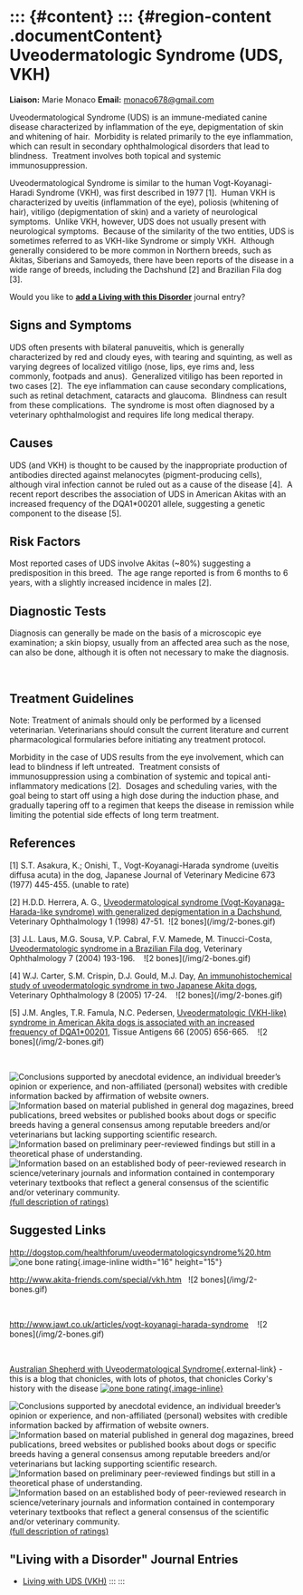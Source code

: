 ::: {#content}
::: {#region-content .documentContent}
Uveodermatologic Syndrome (UDS, VKH)
====================================

**Liaison:** Marie Monaco **Email:** <monaco678@gmail.com>

<div>

Uveodermatological Syndrome (UDS) is an immune-mediated canine disease
characterized by inflammation of the eye, depigmentation of skin and
whitening of hair.  Morbidity is related primarily to the eye
inflammation, which can result in secondary ophthalmological disorders
that lead to blindness.  Treatment involves both topical and systemic
immunosuppression.

Uveodermatological Syndrome is similar to the human Vogt-Koyanagi-Haradi
Syndrome (VKH), was first described in 1977 \[1\].  Human VKH is
characterized by uveitis (inflammation of the eye), poliosis (whitening
of hair), vitiligo (depigmentation of skin) and a variety of
neurological symptoms.  Unlike VKH, however, UDS does not usually
present with neurological symptoms.  Because of the similarity of the
two entities, UDS is sometimes referred to as VKH-like Syndrome or
simply VKH.  Although generally considered to be more common in Northern
breeds, such as Akitas, Siberians and Samoyeds, there have been reports
of the disease in a wide range of breeds, including the Dachshund \[2\]
and Brazilian Fila dog \[3\].

</div>

Would you like to **[add a Living with this
Disorder](uveodermatologic-syndrome-uds/addliving_form.html)** journal
entry?

Signs and Symptoms
------------------

UDS often presents with bilateral panuveitis, which is generally
characterized by red and cloudy eyes, with tearing and squinting, as
well as varying degrees of localized vitiligo (nose, lips, eye rims and,
less commonly, footpads and anus).  Generalized vitiligo has been
reported in two cases \[2\].  The eye inflammation can cause secondary
complications, such as retinal detachment, cataracts and glaucoma. 
Blindness can result from these complications.  The syndrome is most
often diagnosed by a veterinary ophthalmologist and requires life long
medical therapy.

Causes
------

UDS (and VKH) is thought to be caused by the inappropriate production of
antibodies directed against melanocytes (pigment-producing cells),
although viral infection cannot be ruled out as a cause of the disease
\[4\].  A recent report describes the association of UDS in American
Akitas with an increased frequency of the DQA1\*00201 allele, suggesting
a genetic component to the disease \[5\]. 

Risk Factors
------------

Most reported cases of UDS involve Akitas (\~80%) suggesting a
predisposition in this breed.  The age range reported is from 6 months
to 6 years, with a slightly increased incidence in males \[2\]. 

Diagnostic Tests
----------------

Diagnosis can generally be made on the basis of a microscopic eye
examination; a skin biopsy, usually from an affected area such as the
nose, can also be done, although it is often not necessary to make the
diagnosis. 

 

Treatment Guidelines
--------------------

Note: Treatment of animals should only be performed by a licensed
veterinarian. Veterinarians should consult the current literature and
current pharmacological formularies before initiating any treatment
protocol.

Morbidity in the case of UDS results from the eye involvement, which can
lead to blindness if left untreated.  Treatment consists of
immunosuppression using a combination of systemic and topical
anti-inflammatory medications \[2\].  Dosages and scheduling varies,
with the goal being to start off using a high dose during the induction
phase, and gradually tapering off to a regimen that keeps the disease in
remission while limiting the potential side effects of long term
treatment. 

References
----------

\[1\] S.T. Asakura, K.; Onishi, T., Vogt-Koyanagi-Harada syndrome
(uveitis diffusa acuta) in the dog, Japanese Journal of Veterinary
Medicine 673 (1977) 445-455. (unable to rate)

\[2\] H.D.D. Herrera, A. G., [Uveodermatological syndrome
(Vogt-Koyanaga-Harada-like syndrome) with generalized depigmentation in
a
Dachshund](http://www.ncbi.nlm.nih.gov/sites/entrez?Db=pubmed&Cmd=ShowDetailView&TermToSearch=11397209&ordinalpos=1&itool=EntrezSystem2.PEntrez.Pubmed.Pubmed_ResultsPanel.Pubmed_RVDocSum "external-link"),
Veterinary Ophthalmology 1 (1998) 47-51.  !\[2 bones\](/img/2-bones.gif)

\[3\] J.L. Laus, M.G. Sousa, V.P. Cabral, F.V. Mamede, M. Tinucci-Costa,
[Uveodermatologic syndrome in a Brazilian Fila
dog](http://www.ncbi.nlm.nih.gov/sites/entrez?Db=pubmed&Cmd=ShowDetailView&TermToSearch=15091328&ordinalpos=1&itool=EntrezSystem2.PEntrez.Pubmed.Pubmed_ResultsPanel.Pubmed_RVAbstractPlus "external-link"),
Veterinary Ophthalmology 7 (2004) 193-196.    !\[2
bones\](/img/2-bones.gif)

\[4\] W.J. Carter, S.M. Crispin, D.J. Gould, M.J. Day, [An
immunohistochemical study of uveodermatologic syndrome in two Japanese
Akita
dogs](http://www.ncbi.nlm.nih.gov/sites/entrez?Db=pubmed&Cmd=ShowDetailView&TermToSearch=15644096&ordinalpos=1&itool=EntrezSystem2.PEntrez.Pubmed.Pubmed_ResultsPanel.Pubmed_RVAbstractPlus "external-link"),
Veterinary Ophthalmology 8 (2005) 17-24.    !\[2
bones\](/img/2-bones.gif)

\[5\] J.M. Angles, T.R. Famula, N.C. Pedersen, [Uveodermatologic
(VKH-like) syndrome in American Akita dogs is associated with an
increased frequency of
DQA1\*00201](http://www.ncbi.nlm.nih.gov/sites/entrez?Db=pubmed&Cmd=ShowDetailView&TermToSearch=16305682&ordinalpos=1&itool=EntrezSystem2.PEntrez.Pubmed.Pubmed_ResultsPanel.Pubmed_RVDocSum "external-link"),
Tissue Antigens 66 (2005) 656-665.    !\[2 bones\](/img/2-bones.gif)

 

<div>

![](uveodermatologic-syndrome-uds/bone.gif "Conclusions supported by anecdotal evidence, an individual breeder’s opinion or experience, and non-affiliated (personal) websites with credible information backed by affirmation of website owners.")
![](uveodermatologic-syndrome-uds/2-bones.gif "Information based on material published in general dog magazines, breed publications, breed websites or published books about dogs or specific breeds  having a general consensus among reputable breeders and/or veterinarians but lacking supporting scientific research.")
![](uveodermatologic-syndrome-uds/3-bones.gif "Information based on preliminary peer-reviewed findings but still in a theoretical phase of understanding.")
![](uveodermatologic-syndrome-uds/4-bones.gif "Information based on an established body of peer-reviewed research in science/veterinary journals and information contained in contemporary veterinary textbooks that reflect a general consensus of the scientific and/or veterinary community.")
[(full description of ratings)](ratings-what-do-they-mean.html)

</div>

Suggested Links
---------------

<http://dogstop.com/healthforum/uveodermatologicsyndrome%20.htm>   ![one
bone
rating](images/disorder-images/bone.gif/image_large.png){.image-inline
width="16" height="15"}

<http://www.akita-friends.com/special/vkh.htm>   !\[2
bones\](/img/2-bones.gif) 

 

<http://www.jawt.co.uk/articles/vogt-koyanagi-harada-syndrome>    !\[2
bones\](/img/2-bones.gif) 

 

[Australian Shepherd with Uveodermatological
Syndrome](http://australianshepherdvkhsyndrome.blogspot.com//){.external-link} -
this is a blog that chonicles, with lots of photos, that chonicles
Corky\'s history with the disease [![one bone
rating](images/disorder-images/bone.gif/image_preview.png){.image-inline}](http://dogstop.com/healthforum/uveodermatologicsyndrome%20.htm)

<div>

![](uveodermatologic-syndrome-uds/bone.gif "Conclusions supported by anecdotal evidence, an individual breeder’s opinion or experience, and non-affiliated (personal) websites with credible information backed by affirmation of website owners.")
![](uveodermatologic-syndrome-uds/2-bones.gif "Information based on material published in general dog magazines, breed publications, breed websites or published books about dogs or specific breeds  having a general consensus among reputable breeders and/or veterinarians but lacking supporting scientific research.")
![](uveodermatologic-syndrome-uds/3-bones.gif "Information based on preliminary peer-reviewed findings but still in a theoretical phase of understanding.")
![](uveodermatologic-syndrome-uds/4-bones.gif "Information based on an established body of peer-reviewed research in science/veterinary journals and information contained in contemporary veterinary textbooks that reflect a general consensus of the scientific and/or veterinary community.")
[(full description of ratings)](ratings-what-do-they-mean.html)

</div>

\"Living with a Disorder\" Journal Entries
------------------------------------------

-   [Living with UDS
    (VKH)](uveodermatologic-syndrome-uds/living-with-uds-vkh.html)
:::
:::
